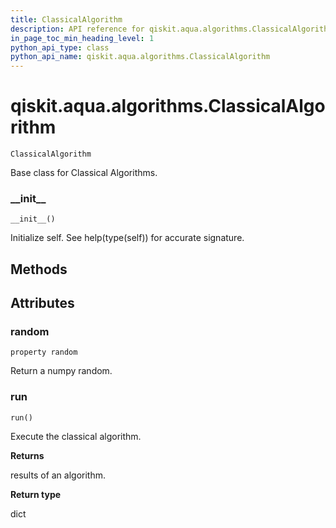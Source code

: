```yaml
---
title: ClassicalAlgorithm
description: API reference for qiskit.aqua.algorithms.ClassicalAlgorithm
in_page_toc_min_heading_level: 1
python_api_type: class
python_api_name: qiskit.aqua.algorithms.ClassicalAlgorithm
---
```


<span id="qiskit-aqua-algorithms-classicalalgorithm" />

# qiskit.aqua.algorithms.ClassicalAlgorithm

<span id="qiskit.aqua.algorithms.ClassicalAlgorithm" />

`ClassicalAlgorithm`

Base class for Classical Algorithms.

### \_\_init\_\_

<span id="qiskit.aqua.algorithms.ClassicalAlgorithm.__init__" />

`__init__()`

Initialize self. See help(type(self)) for accurate signature.

## Methods

## Attributes

### random

<span id="qiskit.aqua.algorithms.ClassicalAlgorithm.random" />

`property random`

Return a numpy random.

### run

<span id="qiskit.aqua.algorithms.ClassicalAlgorithm.run" />

`run()`

Execute the classical algorithm.

**Returns**

results of an algorithm.

**Return type**

dict

